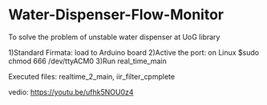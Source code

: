 # Water-Dispenser-Flow-Monitor
To solve the problem of unstable water dispenser at UoG library

1)Standard Firmata: load to Arduino board
2)Active the port: on Linux $sudo chmod 666 /dev/ttyACM0
3)Run real_time_main

Executed files: realtime_2_main, iir_filter_cpmplete

vedio: https://youtu.be/ufhk5NOU0z4
